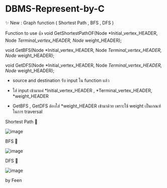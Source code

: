 # DBMS-Represent-by-C

✨ New : Graph function ( Shortest Path , BFS , DFS )

Function to use 👍 
void GetShortestPathOF(Node *Initial_vertex_HEADER, Node *Terminal_vertex_HEADER, Node* weight_HEADER);

void GetBFS(Node *Initial_vertex_HEADER, Node *Terminal_vertex_HEADER, Node* weight_HEADER);

void GetDFS(Node *Initial_vertex_HEADER, Node *Terminal_vertex_HEADER, Node* weight_HEADER);

- source and destination รับ input ใน function แล้ว

- ใส่ input เข้ามาแค่ *Initial_vertex_HEADER , *Terminal_vertex_HEADER, *weight_HEADER
  
- GetBFS , GetDFS ต้องใส่ *weight_HEADER เข้ามาด้วย เพราะใช้ weight เป็นเกณฑ์ในการ traversal

Shortest Path 💯 

![image](https://github.com/DarkTouiZ/DBMS-Represent-by-C/assets/118984693/bb304016-7689-4c32-891b-63a32f5c5051)

BFS 💯 

![image](https://github.com/DarkTouiZ/DBMS-Represent-by-C/assets/118984693/19e6624c-0e8a-4592-85e6-f004aee16b06)

DFS 💯 

![image](https://github.com/DarkTouiZ/DBMS-Represent-by-C/assets/118984693/950a8747-686c-46ba-ade2-4e448d746648)

by Feen
